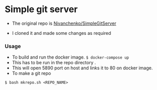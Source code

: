 # Simple git server

+ The original repo is [Nivanchenko/SimpleGitServer](https://github.com/Nivanchenko/SimpleGitServer)

+ I cloned it and made some changes as required

### Usage
+ To build and run the docker image.
`$ docker-compose up`
+ This has to be run in the repo directory .
+ This will open 5890 port on host and links it to 80 on docker image.
+ To make a git repo

`$ bash mkrepo.sh <REPO_NAME>`

